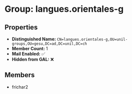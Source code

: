# Group: langues.orientales-g

## Properties

- **Distinguished Name:** `CN=langues.orientales-g,OU=unil-groups,OU=gesu,DC=ad,DC=unil,DC=ch`
- **Member Count:** 1
- **Mail Enabled:** ✅
- **Hidden from GAL:** ❌

## Members

- frichar2
